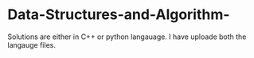 # Data-Structures-and-Algorithm-
Solutions are either in C++ or python langauage.
I have uploade both the langauge files.
